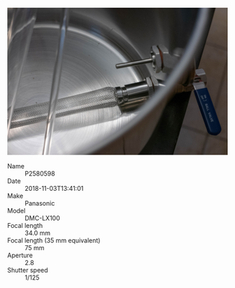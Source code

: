 [![P2580598](/photos/hd/P2580598.jpg)](/photos/full/P2580598.jpg?raw=true)

<dl>
  <dt>Name</dt>
  <dd>P2580598</dd>
  <dt>Date</dt>
  <dd>2018-11-03T13:41:01</dd>
  <dt>Make</dt>
  <dd>Panasonic</dd>
  <dt>Model</dt>
  <dd>DMC-LX100</dd>
  <dt>Focal length</dt>
  <dd>34.0 mm</dd>
  <dt>Focal length (35 mm equivalent)</dt>
  <dd>75 mm</dd>
  <dt>Aperture</dt>
  <dd>2.8</dd>
  <dt>Shutter speed</dt>
  <dd>1/125</dd>
</dl>
